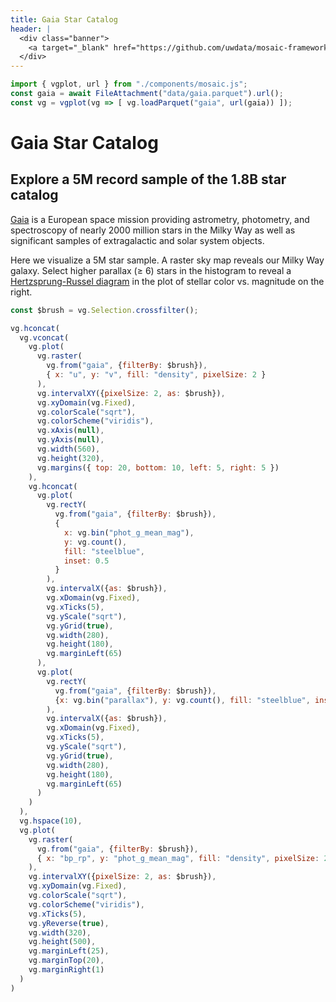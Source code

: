 ```yaml
---
title: Gaia Star Catalog
header: |
  <div class="banner">
    <a target="_blank" href="https://github.com/uwdata/mosaic-framework-example/blob/main/docs/gaia-star-catalog.md?plain=1"><span>View source ↗</span></a>
  </div>
---
```


```js
import { vgplot, url } from "./components/mosaic.js";
const gaia = await FileAttachment("data/gaia.parquet").url();
const vg = vgplot(vg => [ vg.loadParquet("gaia", url(gaia)) ]);
```

# Gaia Star Catalog
## Explore a 5M record sample of the 1.8B star catalog

[Gaia](https://gea.esac.esa.int/archive/) is a European space mission providing astrometry, photometry, and spectroscopy of nearly 2000 million stars in the Milky Way as well as significant samples of extragalactic and solar system objects.

Here we visualize a 5M star sample.
A raster sky map reveals our Milky Way galaxy.
Select higher parallax (≥ 6) stars in the histogram to reveal a [Hertzsprung-Russel diagram](https://en.wikipedia.org/wiki/Hertzsprung%E2%80%93Russell_diagram) in the plot of stellar color vs. magnitude on the right.

```js
const $brush = vg.Selection.crossfilter();
```

```js
vg.hconcat(
  vg.vconcat(
    vg.plot(
      vg.raster(
        vg.from("gaia", {filterBy: $brush}),
        { x: "u", y: "v", fill: "density", pixelSize: 2 }
      ),
      vg.intervalXY({pixelSize: 2, as: $brush}),
      vg.xyDomain(vg.Fixed),
      vg.colorScale("sqrt"),
      vg.colorScheme("viridis"),
      vg.xAxis(null),
      vg.yAxis(null),
      vg.width(560),
      vg.height(320),
      vg.margins({ top: 20, bottom: 10, left: 5, right: 5 })
    ),
    vg.hconcat(
      vg.plot(
        vg.rectY(
          vg.from("gaia", {filterBy: $brush}),
          {
            x: vg.bin("phot_g_mean_mag"),
            y: vg.count(),
            fill: "steelblue",
            inset: 0.5
          }
        ),
        vg.intervalX({as: $brush}),
        vg.xDomain(vg.Fixed),
        vg.xTicks(5),
        vg.yScale("sqrt"),
        vg.yGrid(true),
        vg.width(280),
        vg.height(180),
        vg.marginLeft(65)
      ),
      vg.plot(
        vg.rectY(
          vg.from("gaia", {filterBy: $brush}),
          {x: vg.bin("parallax"), y: vg.count(), fill: "steelblue", inset: 0.5}
        ),
        vg.intervalX({as: $brush}),
        vg.xDomain(vg.Fixed),
        vg.xTicks(5),
        vg.yScale("sqrt"),
        vg.yGrid(true),
        vg.width(280),
        vg.height(180),
        vg.marginLeft(65)
      )
    )
  ),
  vg.hspace(10),
  vg.plot(
    vg.raster(
      vg.from("gaia", {filterBy: $brush}),
      { x: "bp_rp", y: "phot_g_mean_mag", fill: "density", pixelSize: 2 }
    ),
    vg.intervalXY({pixelSize: 2, as: $brush}),
    vg.xyDomain(vg.Fixed),
    vg.colorScale("sqrt"),
    vg.colorScheme("viridis"),
    vg.xTicks(5),
    vg.yReverse(true),
    vg.width(320),
    vg.height(500),
    vg.marginLeft(25),
    vg.marginTop(20),
    vg.marginRight(1)
  )
)
```
